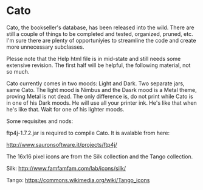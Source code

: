 # Cato
 
Cato, the bookseller's database, has been released into the wild.  There are still a couple of things to be completed and tested, organized, pruned, etc.  I'm sure there are plenty of opportuniyies to streamline the code and create more unnecessary subclasses.  

Plesse note that the Help html file is in mid-state and still needs some extensive revision. The first half will be helpful, the following material, not so much.

Cato currently comes in two moods: Light and Dark. Two separate jars, same Cato. The light mood is Nimbus and the Dasrk mood is a Metal theme, proving Metal is not dead.  The only difference is, do not print while Cato is in one of his Dark moods. He will use all your printer ink. He's like that when he's like that. Wait for one of his lighter moods.

Some requisites and nods:

ftp4j-1.7.2.jar is required to compile Cato. It is avalable from here: 

http://www.sauronsoftware.it/projects/ftp4j/

The 16x16 pixel icons are from the Silk collection and the Tango collection.

Silk: http://www.famfamfam.com/lab/icons/silk/

Tango: https://commons.wikimedia.org/wiki/Tango_icons
